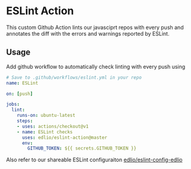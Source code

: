 # ESLint Action

This custom Github Action lints our javasciprt repos with every push and
annotates the diff with the errors and warnings reported by ESLint.

## Usage

Add github workflow to automatically check linting with every push using

```yml
# Save to .github/workflows/eslint.yml in your repo
name: ESLint

on: [push]

jobs:
  lint:
    runs-on: ubuntu-latest
    steps:
    - uses: actions/checkout@v1
    - name: ESLint checks
      uses: edlio/eslint-action@master
      env:
        GITHUB_TOKEN: ${{ secrets.GITHUB_TOKEN }}
```

Also refer to our shareable ESLint configuraiton
[edlio/eslint-config-edlio](https://github.com/edlio/eslint-config-edlio)
